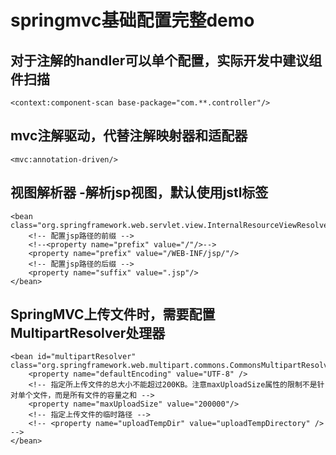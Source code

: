 springmvc基础配置完整demo
===
<?xml version="1.0" encoding="UTF-8"?>
<beans xmlns="http://www.springframework.org/schema/beans"
       xmlns:xsi="http://www.w3.org/2001/XMLSchema-instance"
       xmlns:context="http://www.springframework.org/schema/context"
       xmlns:mvc="http://www.springframework.org/schema/mvc"
       xsi:schemaLocation="http://www.springframework.org/schema/beans http://www.springframework.org/schema/beans/spring-beans.xsd http://www.springframework.org/schema/context http://www.springframework.org/schema/context/spring-context.xsd http://www.springframework.org/schema/mvc http://www.springframework.org/schema/mvc/spring-mvc.xsd">

## 对于注解的handler可以单个配置，实际开发中建议组件扫描
    <context:component-scan base-package="com.**.controller"/>

## mvc注解驱动，代替注解映射器和适配器
    <mvc:annotation-driven/>

## 视图解析器 -解析jsp视图，默认使用jstl标签
    <bean class="org.springframework.web.servlet.view.InternalResourceViewResolver">
        <!-- 配置jsp路径的前缀 -->
        <!--<property name="prefix" value="/"/>-->
        <property name="prefix" value="/WEB-INF/jsp/"/>
        <!-- 配置jsp路径的后缀 -->
        <property name="suffix" value=".jsp"/>
    </bean>

##  SpringMVC上传文件时，需要配置MultipartResolver处理器
    <bean id="multipartResolver" class="org.springframework.web.multipart.commons.CommonsMultipartResolver">
        <property name="defaultEncoding" value="UTF-8" />
        <!-- 指定所上传文件的总大小不能超过200KB。注意maxUploadSize属性的限制不是针对单个文件，而是所有文件的容量之和 -->
        <property name="maxUploadSize" value="200000"/>
        <!-- 指定上传文件的临时路径 -->
        <!-- <property name="uploadTempDir" value="uploadTempDirectory" /> -->
    </bean>
</beans>
